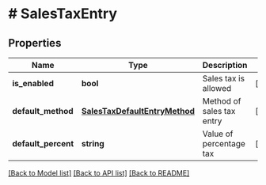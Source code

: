 # # SalesTaxEntry

## Properties

Name | Type | Description | Notes
------------ | ------------- | ------------- | -------------
**is_enabled** | **bool** | Sales tax is allowed | [optional]
**default_method** | [**SalesTaxDefaultEntryMethod**](SalesTaxDefaultEntryMethod.md) | Method of sales tax entry | [optional]
**default_percent** | **string** | Value of percentage tax | [optional]

[[Back to Model list]](../../README.md#models) [[Back to API list]](../../README.md#endpoints) [[Back to README]](../../README.md)
